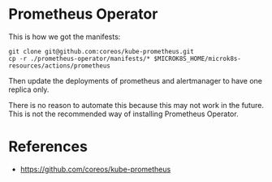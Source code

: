 # Prometheus Operator

This is how we got the manifests:

```
git clone git@github.com:coreos/kube-prometheus.git
cp -r ./prometheus-operator/manifests/* $MICROK8S_HOME/microk8s-resources/actions/prometheus
```

Then update the deployments of prometheus and alertmanager to have one replica only.

There is no reason to automate this because this may not work in the future. This is not the recommended way of installing Prometheus Operator.


# References
 - https://github.com/coreos/kube-prometheus